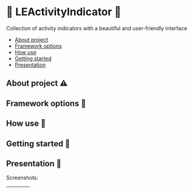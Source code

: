 ![]()

# :large_orange_diamond: LEActivityIndicator :large_orange_diamond:
Collection of activity indicators with a beautiful and user-friendly interface

- [About project](#About-project-warning)
- [Framework options](#Framework-options-bookmark_tabs)
- [How use](#How-Use-key)
- [Getting started](#Getting-started-rocket)
- [Presentation](#Presentation-iphone)

## About project :warning:


## Framework options :bookmark_tabs:


## How use :key:


## Getting started :rocket:


## Presentation :iphone:

Screenshots:

| ![]() | ![]() | ![]() | ![]() | 
|----:|:----:|:----:|:----|

